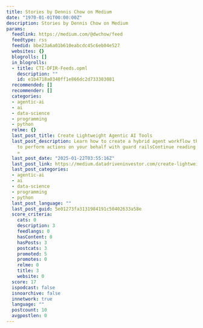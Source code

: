 ```yaml
---
title: Stories by Dennis Chow on Medium
date: "1970-01-01T00:00:00Z"
description: Stories by Dennis Chow on Medium
params:
  feedlink: https://medium.com/@dwchow/feed
  feedtype: rss
  feedid: bbe23a6a01b610eabcdc45c6eb04e527
  websites: {}
  blogrolls: []
  in_blogrolls:
  - title: CTI-DFIR-Feeds.opml
    description: ""
    id: e1b4718a0340ff1e866dc2d733303081
  recommended: []
  recommender: []
  categories:
  - agentic-ai
  - ai
  - data-science
  - programming
  - python
  relme: {}
  last_post_title: Create Lightweight Agentic AI Tools
  last_post_description: Learn how to create a hybrid agent workflow that uses LLMs
    to perform actions on your behalf with guard railsContinue reading on DataDrivenInvestor
    »
  last_post_date: "2025-01-22T03:55:16Z"
  last_post_link: https://medium.datadriveninvestor.com/create-lightweight-agentic-ai-tools-99a65bd2caa5?source=rss-c39d46e3d1c6------2
  last_post_categories:
  - agentic-ai
  - ai
  - data-science
  - programming
  - python
  last_post_language: ""
  last_post_guid: 5e01273fa3131984191c50402633a58e
  score_criteria:
    cats: 0
    description: 3
    feedlangs: 0
    hasContent: 0
    hasPosts: 3
    postcats: 3
    promoted: 5
    promotes: 0
    relme: 0
    title: 3
    website: 0
  score: 17
  ispodcast: false
  isnoarchive: false
  innetwork: true
  language: ""
  postcount: 10
  avgpostlen: 0
---
```

